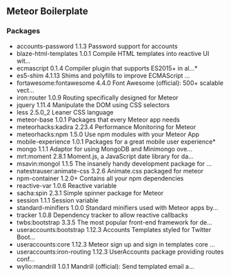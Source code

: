 ## Meteor Boilerplate

### Packages

* accounts-password          1.1.3  Password support for accounts
* blaze-html-templates       1.0.1  Compile HTML templates into reactive UI wit...
* ecmascript                 0.1.4  Compiler plugin that supports ES2015+ in al...* 
* es5-shim                   4.1.13  Shims and polyfills to improve ECMAScript ...
* fortawesome:fontawesome    4.4.0  Font Awesome (official): 500+ scalable vect...
* iron:router                1.0.9  Routing specifically designed for Meteor
* jquery                     1.11.4  Manipulate the DOM using CSS selectors
* less                       2.5.0_2  Leaner CSS language
* meteor-base                1.0.1  Packages that every Meteor app needs
* meteorhacks:kadira         2.23.4  Performance Monitoring for Meteor
* meteorhacks:npm            1.5.0  Use npm modules with your Meteor App
* mobile-experience          1.0.1  Packages for a great mobile user experience* 
* mongo                      1.1.1  Adaptor for using MongoDB and Minimongo ove...
* mrt:moment                 2.8.1  Moment.js, a JavaScript date library for da...
* msavin:mongol              1.1.5  The insanely handy development package for ...
* natestrauser:animate-css   3.2.6  Animate.css packaged for meteor
* npm-container              1.2.0+ Contains all your npm dependencies
* reactive-var               1.0.6  Reactive variable
* sacha:spin                 2.3.1  Simple spinner package for Meteor
* session                    1.1.1  Session variable
* standard-minifiers         1.0.0  Standard minifiers used with Meteor apps by...
* tracker                    1.0.8  Dependency tracker to allow reactive callbacks
* twbs:bootstrap             3.3.5  The most popular front-end framework for de...
* useraccounts:bootstrap     1.12.3  Accounts Templates styled for Twitter Boot...
* useraccounts:core          1.12.3  Meteor sign up and sign in templates core ...
* useraccounts:iron-routing  1.12.3  UserAccounts package providing routes conf...
* wylio:mandrill             1.0.1  Mandrill (official): Send templated email a...
